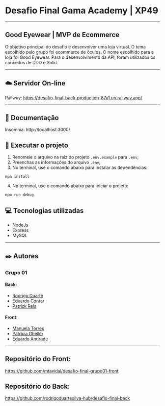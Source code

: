 # Desafio Final Gama Academy | XP49

---

## Good Eyewear | MVP de Ecommerce

O objetivo principal do desafio é desenvolver uma loja virtual. O tema escolhido pelo grupo foi ecommerce de óculos. O nome escolhido para a loja foi Good Eyewear. Para o desenvolvimento da API, foram utilizados os conceitos de DDD e Solid.

---

## ☁️ Servidor On-line

Railway: https://desafio-final-back-production-87a1.up.railway.app/

---

## 📑 Documentação

Insomnia: http://localhost:3000/

## 📁 Executar o projeto

1.  Renomeie o arquivo na raiz do projeto `.env.example` para `.env`;
2.  Preenchas as informações do arquivo `.env`;
3.  No terminal, use o comando abaixo para instalar as dependências:

```
npm install
```

4.  No terminal, use o comando abaixo para iniciar o projeto:

```
npm run debug
```

## 💻 Tecnologias utilizadas

- NodeJs
- Express
- MySQL

---

## ✒️ Autores

### Grupo 01

#### Back:

- [Rodrigo Duarte](https://github.com/rodrigoduartesilva-hub)
- [Eduardo Contar](https://github.com/econtar)
- [Patrick Reis](https://github.com/)

#### Front:

- [Manuela Torres](https://github.com/mtavidal)
- [Patrícia Gheller](https://github.com/PatriciaGheller)
- [Eduardo Andrade](https://github.com/Eduardo-Andradee)

---

## Repositório do Front:

https://github.com/mtavidal/desafio-final-grupo01-front

## Repositório do Back:

https://github.com/rodrigoduartesilva-hub/desafio-final-back